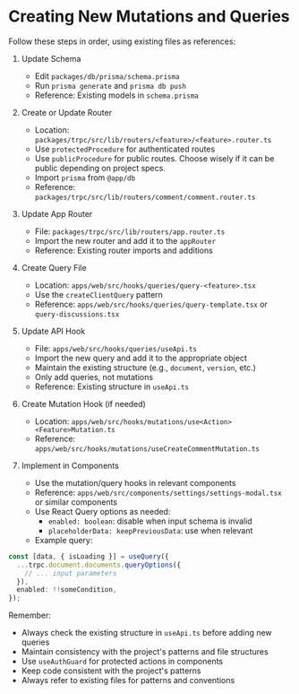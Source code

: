 # Creating New Mutations and Queries

Follow these steps in order, using existing files as references:

1. Update Schema

   - Edit `packages/db/prisma/schema.prisma`
   - Run `prisma generate` and `prisma db push`
   - Reference: Existing models in `schema.prisma`

2. Create or Update Router

   - Location: `packages/trpc/src/lib/routers/<feature>/<feature>.router.ts`
   - Use `protectedProcedure` for authenticated routes
   - Use `publicProcedure` for public routes. Choose wisely if it can be public depending on project specs.
   - Import `prisma` from `@app/db`
   - Reference: `packages/trpc/src/lib/routers/comment/comment.router.ts`

3. Update App Router

   - File: `packages/trpc/src/lib/routers/app.router.ts`
   - Import the new router and add it to the `appRouter`
   - Reference: Existing router imports and additions

4. Create Query File

   - Location: `apps/web/src/hooks/queries/query-<feature>.tsx`
   - Use the `createClientQuery` pattern
   - Reference: `apps/web/src/hooks/queries/query-template.tsx` or `query-discussions.tsx`

5. Update API Hook

   - File: `apps/web/src/hooks/queries/useApi.ts`
   - Import the new query and add it to the appropriate object
   - Maintain the existing structure (e.g., `document`, `version`, etc.)
   - Only add queries, not mutations
   - Reference: Existing structure in `useApi.ts`

6. Create Mutation Hook (if needed)

   - Location: `apps/web/src/hooks/mutations/use<Action><Feature>Mutation.ts`
   - Reference: `apps/web/src/hooks/mutations/useCreateCommentMutation.ts`

7. Implement in Components

   - Use the mutation/query hooks in relevant components
   - Reference: `apps/web/src/components/settings/settings-modal.tsx` or similar components
   - Use React Query options as needed:
     - `enabled: boolean`: disable when input schema is invalid
     - `placeholderData: keepPreviousData`: use when relevant
   - Example query:

```ts
const [data, { isLoading }] = useQuery({
  ...trpc.document.documents.queryOptions({
    // ... input parameters
  }),
  enabled: !!someCondition,
});
```

Remember:

- Always check the existing structure in `useApi.ts` before adding new queries
- Maintain consistency with the project's patterns and file structures
- Use `useAuthGuard` for protected actions in components
- Keep code consistent with the project's patterns
- Always refer to existing files for patterns and conventions
